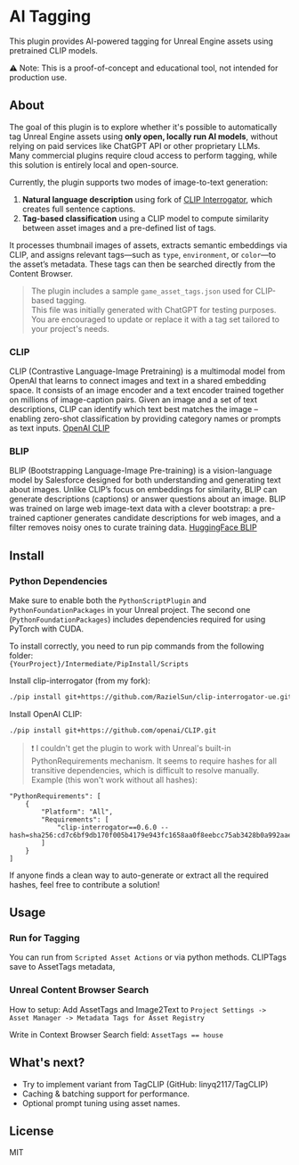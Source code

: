 
# AI Tagging

This plugin provides AI-powered tagging for Unreal Engine assets using pretrained CLIP models.

⚠️ Note: This is a proof-of-concept and educational tool, not intended for production use.

## About

The goal of this plugin is to explore whether it's possible to automatically tag Unreal Engine assets using **only open, locally run AI models**, without relying on paid services like ChatGPT API or other proprietary LLMs.  
Many commercial plugins require cloud access to perform tagging, while this solution is entirely local and open-source.

Currently, the plugin supports two modes of image-to-text generation:

1. **Natural language description** using fork of [CLIP Interrogator](https://github.com/pharmapsychotic/clip-interrogator), which creates full sentence captions.
2. **Tag-based classification** using a CLIP model to compute similarity between asset images and a pre-defined list of tags.

It processes thumbnail images of assets, extracts semantic embeddings via CLIP, and assigns relevant tags—such as `type`, `environment`, or `color`—to the asset’s metadata. These tags can then be searched directly from the Content Browser.

> The plugin includes a sample `game_asset_tags.json` used for CLIP-based tagging.  
> This file was initially generated with ChatGPT for testing purposes. You are encouraged to update or replace it with a tag set tailored to your project's needs.

### CLIP
CLIP (Contrastive Language-Image Pretraining) is a multimodal model from OpenAI that learns to connect images and text in a shared embedding space. It consists of an image encoder and a text encoder trained together on millions of image-caption pairs. Given an image and a set of text descriptions, CLIP can identify which text best matches the image – enabling zero-shot classification by providing category names or prompts as text inputs.
[OpenAI CLIP](https://openai.com/index/clip/)

### BLIP
BLIP (Bootstrapping Language-Image Pre-training) is a vision-language model by Salesforce designed for both understanding and generating text about images. Unlike CLIP’s focus on embeddings for similarity, BLIP can generate descriptions (captions) or answer questions about an image. BLIP was trained on large web image-text data with a clever bootstrap: a pre-trained captioner generates candidate descriptions for web images, and a filter removes noisy ones to curate training data.
[HuggingFace BLIP](https://huggingface.co/Salesforce/blip-image-captioning-base)

## Install

### Python Dependencies

Make sure to enable both the `PythonScriptPlugin` and `PythonFoundationPackages` in your Unreal project.
The second one (`PythonFoundationPackages`) includes dependencies required for using PyTorch with CUDA.

To install correctly, you need to run pip commands from the following folder:  
`{YourProject}/Intermediate/PipInstall/Scripts`

Install clip-interrogator (from my fork):
```bash
./pip install git+https://github.com/RazielSun/clip-interrogator-ue.git@v0.6.1
```

Install OpenAI CLIP:
```bash
./pip install git+https://github.com/openai/CLIP.git
```

>❗ I couldn't get the plugin to work with Unreal's built-in PythonRequirements mechanism.
> It seems to require hashes for all transitive dependencies, which is difficult to resolve manually.
Example (this won't work without all hashes):
```
"PythonRequirements": [
	{
		"Platform": "All",
		"Requirements": [
			"clip-interrogator==0.6.0 --hash=sha256:cd7c6bf9db170f005b4179e943fc1658aa0f8eebcc75ab3428b0a992aaeabd1c"
		]
	}
]
```
If anyone finds a clean way to auto-generate or extract all the required hashes, feel free to contribute a solution!

## Usage

### Run for Tagging
You can run from `Scripted Asset Actions` or via python methods. CLIPTags save to AssetTags metadata, 

### Unreal Content Browser Search
How to setup: Add AssetTags and Image2Text to
`Project Settings -> Asset Manager -> Metadata Tags for Asset Registry`

Write in Context Browser Search field: `AssetTags == house`

## What's next?
- Try to implement variant from TagCLIP (GitHub: linyq2117/TagCLIP)
- Caching & batching support for performance.
- Optional prompt tuning using asset names.

## License
MIT

